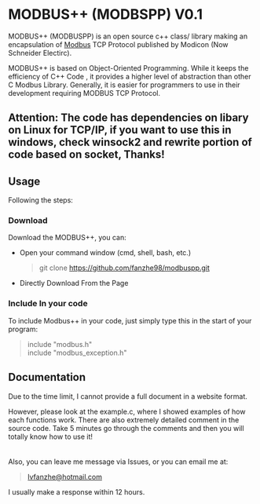 # MODBUS++  (MODBSPP)   V0.1
MODBUS++ (MODBUSPP) is an open source c++ class/ library making an encapsulation of 
[Modbus](https://en.wikipedia.org/wiki/Modbus) TCP Protocol published by Modicon 
(Now Schneider Electirc).

MODBUS++ is based on Object-Oriented Programming. While it keeps the efficiency of C++ Code
, it provides a higher level of abstraction than other C Modbus Library. Generally, it is
easier for programmers to use in their development requiring MODBUS TCP Protocol.

## Attention: The code has dependencies on libary on Linux for TCP/IP, if you want to use this in windows, check winsock2 and rewrite portion of code based on socket, Thanks!

## Usage
Following the steps:
### Download
Download the MODBUS++, you can:
   - Open your command window (cmd, shell, bash, etc.)
        > git clone https://github.com/fanzhe98/modbuspp.git
   - Directly Download From the Page
### Include In your code
To include Modbus++ in your code, just simply type this in the start of your program:
   >  include "modbus.h" <br>
   >  include "modbus_exception.h"
   
## Documentation
Due to the time limit, I cannot provide a full document in a website format.

However, please look at the example.c, where I showed examples of how each functions work.
There are also extremely detailed comment in the source code. Take 5 minutes go 
through the comments and then you will totally know how to use it!
<br>
<br>
<br>
Also, you can leave me message via Issues, or you can email me at: 
> lvfanzhe@hotmail.com

I usually make a response within 12 hours.
